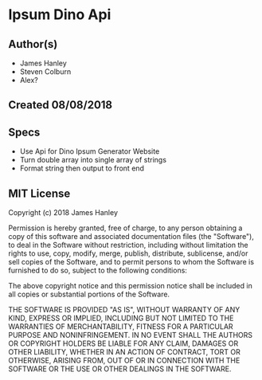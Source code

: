 # Ipsum Dino Api

## Author(s)

  * James Hanley
  * Steven Colburn
  * Alex?

## Created 08/08/2018

## Specs

  * Use Api for Dino Ipsum Generator Website
  * Turn double array into single array of strings
  * Format string then output to front end

## MIT License

Copyright (c) 2018 James Hanley

Permission is hereby granted, free of charge, to any person obtaining a copy
of this software and associated documentation files (the "Software"), to deal
in the Software without restriction, including without limitation the rights
to use, copy, modify, merge, publish, distribute, sublicense, and/or sell
copies of the Software, and to permit persons to whom the Software is
furnished to do so, subject to the following conditions:

The above copyright notice and this permission notice shall be included in all
copies or substantial portions of the Software.

THE SOFTWARE IS PROVIDED "AS IS", WITHOUT WARRANTY OF ANY KIND, EXPRESS OR
IMPLIED, INCLUDING BUT NOT LIMITED TO THE WARRANTIES OF MERCHANTABILITY,
FITNESS FOR A PARTICULAR PURPOSE AND NONINFRINGEMENT. IN NO EVENT SHALL THE
AUTHORS OR COPYRIGHT HOLDERS BE LIABLE FOR ANY CLAIM, DAMAGES OR OTHER
LIABILITY, WHETHER IN AN ACTION OF CONTRACT, TORT OR OTHERWISE, ARISING FROM,
OUT OF OR IN CONNECTION WITH THE SOFTWARE OR THE USE OR OTHER DEALINGS IN THE
SOFTWARE.
